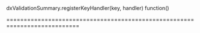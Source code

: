 <!--id-->dxValidationSummary.registerKeyHandler(key, handler)<!--/id-->
<!--merge--><!--/merge-->
<!--hidden--><!--/hidden-->
<!--type-->function()<!--/type-->
===========================================================================

